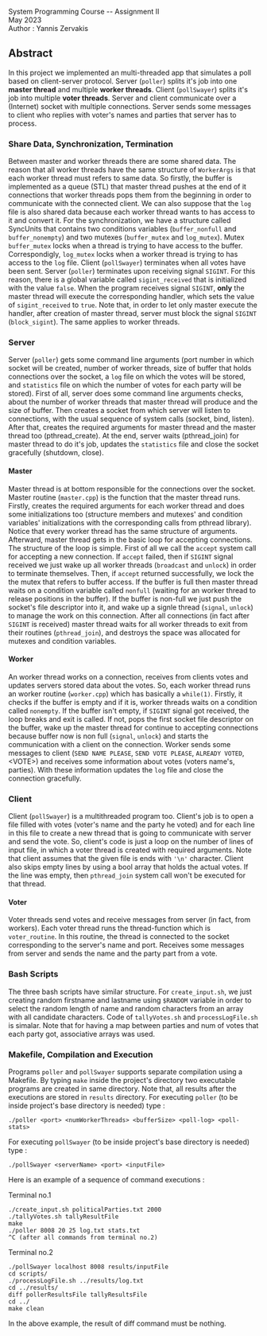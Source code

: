 System Programming Course -- Assignment II\
May 2023\
Author : Yannis Zervakis

## Abstract
In this project we implemented an multi-threaded app that simulates a poll based on client-server protocol. Server (`poller`) splits it's job into one **master thread** and multiple  **worker threads**. Client (`pollSwayer`) splits it's job into multiple **voter threads**. Server and client communicate over a (Internet) socket  with multiple connections. Server sends some messages to client who replies with voter's names and parties that server has to process.

### Share Data, Synchronization, Termination
Between master and worker threads there are some shared data. The reason that all worker threads have the same structure of `WorkerArgs` is that each worker thread must refers to same data. So firstly, the buffer is implemented as a queue (STL) that master thread pushes at the end of it connections that worker threads pops them from the beginning in order to communicate with the connected client. We can also suppose that the `log` file is also shared data because each worker thread wants to has access to it and convert it. For the synchronization, we have a structure called SyncUnits that contains two conditions variables (`buffer_nonfull` and `buffer_nonempty`) and two mutexes (`buffer_mutex` and `log_mutex`). Mutex `buffer_mutex` locks when a thread is trying to have access to the buffer. Correspondigly, `log_mutex` locks when a worker thread is trying to has access to the `log` file. Client (`pollSwayer`) terminates when all votes have been sent. Server (`poller`) terminates upon receiving signal `SIGINT`. For this reason, there is a global variable called `sigint_received` that is initialized with the value `false`. When the program receives signal `SIGINT`, **only** the master thread will execute the corresponding handler, which sets the value of `sigint_received` to `true`. Note that, in order to let only master execute the handler, after creation of master thread, server must block the signal `SIGINT` (`block_sigint`). The same applies to worker threads.

### Server
Server (`poller`) gets some command line arguments (port number in which socket will be created, number of worker threads, size of buffer that holds connections over the socket, a `log` file on which the votes will be stored, and `statistics` file on which the number of votes for each party will be stored). First of all, server does some command line arguments checks, about the number of worker threads that master thread will produce and the size of buffer. Then creates a socket from which server will listen to connections, with the usual sequence of system calls (socket, bind, listen). After that, creates the required arguments for master thread and the master thread too (pthread_create). At the end, server waits (pthread_join) for master thread to do it's job, updates the `statistics` file and close the socket gracefully (shutdown, close).

#### Master
Master thread is at bottom responsible for the connections over the socket. Master routine (`master.cpp`) is the function that the master thread runs. Firstly, creates the required arguments for each worker thread and does some initializations too (structure members and mutexes' and condition variables' initializations with the corresponding calls from pthread library). Notice that every worker thread has the same structure of arguments. Afterward, master thread gets in the basic loop for accepting connections. The structure of the loop is simple. First of all we call the `accept` system call for accepting a new connection. If `accept` failed, then if `SIGINT` signal received we just wake up all worker threads (`broadcast` and `unlock`) in order to terminate themselves. Then, if `accept` returned successfully, we lock the the mutex that refers to buffer access. If the buffer is full then master thread waits on a condition variable called `nonfull` (waiting for an worker thread to release positions in the buffer). If the buffer is non-full we just push the socket's file descriptor into it, and wake up a signle thread (`signal`, `unlock`) to manage the work on this connection. After all connections (in fact after `SIGINT` is received) master thread waits for all worker threads to exit from their routines (`pthread_join`), and destroys the space was allocated for mutexes and condition variables.

#### Worker
An worker thread works on a connection, receives from clients votes and updates servers stored data about the votes. So, each worker thread runs an worker routine (`worker.cpp`) which has basically a `while(1)`. Firstly, it checks if the buffer is empty and if it is, worker threads waits on a condition called `nonempty`. If the buffer isn't empty, if `SIGINT` signal got received, the loop breaks and exit is called. If not, pops the first socket file descriptor on the buffer, wake up the master thread for continue to accepting connections because buffer now is non full (`signal`, `unlock`) and starts the communication with a client on the connection. Worker sends some messages to client (`SEND NAME PLEASE`, `SEND VOTE PLEASE`, `ALREADY VOTED`, \<VOTE>) and receives some information about votes (voters name's, parties). With these information updates the `log` file and close the connection gracefully.

### Client
Client (`pollSwayer`) is a multithreaded program too. Client's job is to open a file filled with votes (voter's name and the party he voted) and for each line in this file to create a new thread that is going to communicate with server and send the vote. So, client's code is just a loop on the number of lines of input file, in which a voter thread is created with required arguments. Note that client assumes that the given file is ends with `'\n'` character. Client also skips empty lines by using a bool array that holds the actual votes. If the line was empty, then `pthread_join` system call won't be executed for that thread.

#### Voter
Voter threads send votes and receive messages from server (in fact, from workers). Each voter thread runs the thread-function which is `voter_routine`. In this routine, the thread  is connected to the socket corresponding to the server's name and port. Receives some messages from server and sends the name and the party part from a vote.

### Bash Scripts
The three bash scripts have similar structure. For `create_input.sh`, we just creating random firstname and lastname using `$RANDOM` variable in order to select the random length of name and random characters from an array with all candidate characters. Code of `tallyVotes.sh` and `processLogFile.sh` is simalar. Note that for having a map between parties and num of votes that each party got, associative arrays was used.

### Makefile, Compilation and Execution
Programs `poller` and `pollSwayer` supports separate compilation using a Makefile. By typing `make` inside the project's directory two executable programs are created in same directory. Note that, all results after the executions are stored in `results` directory. For executing `poller` (to be inside project's base directory is needed) type :
```
./poller <port> <numWorkerThreads> <bufferSize> <poll-log> <poll-stats>
```
 For executing `pollSwayer` (to be inside project's base directory is needed) type :
 ```
 ./pollSwayer <serverName> <port> <inputFile>
 ```
 Here is an example of a sequence of command executions :

Terminal no.1
```cd scripts
./create_input.sh politicalParties.txt 2000
./tallyVotes.sh tallyResultFile
make
./poller 8008 20 25 log.txt stats.txt
^C (after all commands from terminal no.2)
```
Terminal no.2
```
./pollSwayer localhost 8008 results/inputFile 
cd scripts/
./processLogFile.sh ../results/log.txt
cd ../results/
diff pollerResultsFile tallyResultsFile
cd ../
make clean
```

In the above example, the result of diff command must be nothing. 